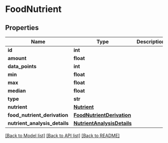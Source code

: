 # FoodNutrient

## Properties
Name | Type | Description | Notes
------------ | ------------- | ------------- | -------------
**id** | **int** |  | 
**amount** | **float** |  | [optional] 
**data_points** | **int** |  | [optional] 
**min** | **float** |  | [optional] 
**max** | **float** |  | [optional] 
**median** | **float** |  | [optional] 
**type** | **str** |  | [optional] 
**nutrient** | [**Nutrient**](Nutrient.md) |  | [optional] 
**food_nutrient_derivation** | [**FoodNutrientDerivation**](FoodNutrientDerivation.md) |  | [optional] 
**nutrient_analysis_details** | [**NutrientAnalysisDetails**](NutrientAnalysisDetails.md) |  | [optional] 

[[Back to Model list]](../README.md#documentation-for-models) [[Back to API list]](../README.md#documentation-for-api-endpoints) [[Back to README]](../README.md)

